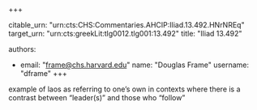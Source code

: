 +++


citable_urn: "urn:cts:CHS:Commentaries.AHCIP:Iliad.13.492.HNrNREq"
target_urn: "urn:cts:greekLit:tlg0012.tlg001:13.492"
title: "Iliad 13.492"

authors:
- email: "frame@chs.harvard.edu"
  name: "Douglas Frame"
  username: "dframe"
+++

<p>example of laos as referring to one’s own in contexts where there is a contrast between “leader(s)” and those who “follow”</p>